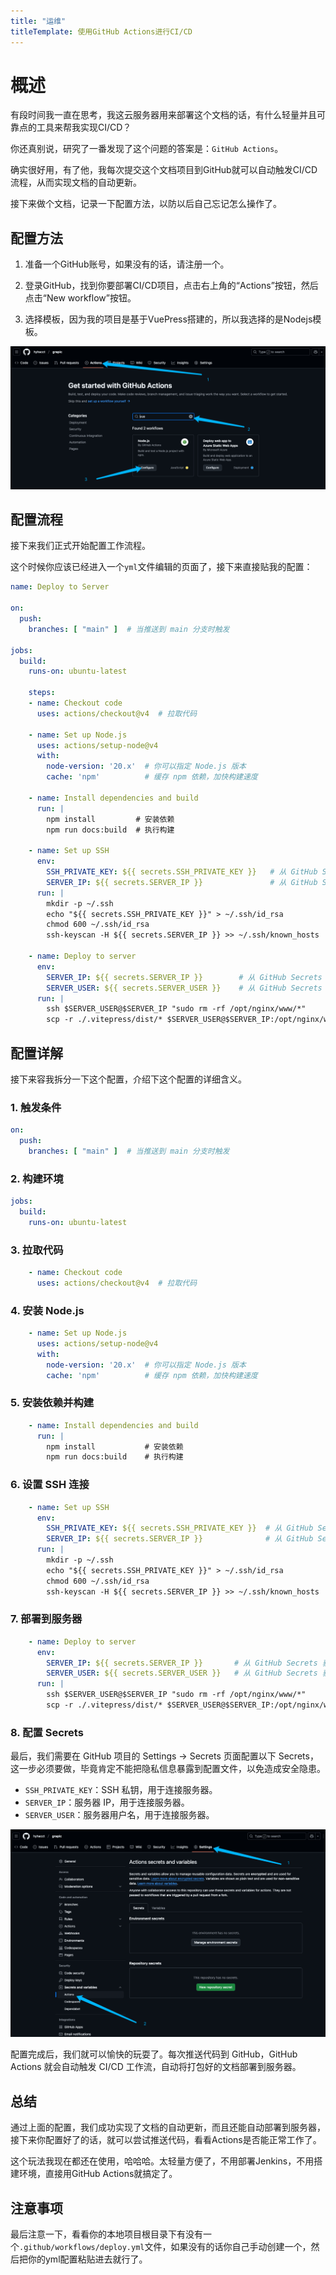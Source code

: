 ```yaml
---
title: "运维"
titleTemplate: 使用GitHub Actions进行CI/CD
---
```



# 概述

有段时间我一直在思考，我这云服务器用来部署这个文档的话，有什么轻量并且可靠点的工具来帮我实现CI/CD？

你还真别说，研究了一番发现了这个问题的答案是：`GitHub Actions`。

确实很好用，有了他，我每次提交这个文档项目到GitHub就可以自动触发CI/CD流程，从而实现文档的自动更新。

接下来做个文档，记录一下配置方法，以防以后自己忘记怎么操作了。

## 配置方法

1. 准备一个GitHub账号，如果没有的话，请注册一个。

2. 登录GitHub，找到你要部署CI/CD项目，点击右上角的“Actions”按钮，然后点击“New workflow”按钮。

3. 选择模板，因为我的项目是基于VuePress搭建的，所以我选择的是Nodejs模板。

![001](./001.png)

## 配置流程

接下来我们正式开始配置工作流程。

这个时候你应该已经进入一个`yml`文件编辑的页面了，接下来直接贴我的配置：

```yaml
name: Deploy to Server

on:
  push:
    branches: [ "main" ]  # 当推送到 main 分支时触发

jobs:
  build:
    runs-on: ubuntu-latest

    steps:
    - name: Checkout code
      uses: actions/checkout@v4  # 拉取代码

    - name: Set up Node.js
      uses: actions/setup-node@v4
      with:
        node-version: '20.x'  # 你可以指定 Node.js 版本
        cache: 'npm'          # 缓存 npm 依赖，加快构建速度

    - name: Install dependencies and build
      run: |
        npm install         # 安装依赖
        npm run docs:build  # 执行构建

    - name: Set up SSH
      env:
        SSH_PRIVATE_KEY: ${{ secrets.SSH_PRIVATE_KEY }}   # 从 GitHub Secrets 获取 SSH 私钥
        SERVER_IP: ${{ secrets.SERVER_IP }}               # 从 GitHub Secrets 获取服务器 IP
      run: |
        mkdir -p ~/.ssh                                                 # 创建 .ssh 目录
        echo "${{ secrets.SSH_PRIVATE_KEY }}" > ~/.ssh/id_rsa           # 写入私钥
        chmod 600 ~/.ssh/id_rsa                                         # 设置权限
        ssh-keyscan -H ${{ secrets.SERVER_IP }} >> ~/.ssh/known_hosts   # 添加服务器公钥

    - name: Deploy to server
      env:
        SERVER_IP: ${{ secrets.SERVER_IP }}        # 从 GitHub Secrets 获取服务器 IP
        SERVER_USER: ${{ secrets.SERVER_USER }}    # 从 GitHub Secrets 获取服务器用户名
      run: |
        ssh $SERVER_USER@$SERVER_IP "sudo rm -rf /opt/nginx/www/*"         # 先删除原有文件
        scp -r ./.vitepress/dist/* $SERVER_USER@$SERVER_IP:/opt/nginx/www/ # 将构建好的文件传输到服务器
```

## 配置详解

接下来容我拆分一下这个配置，介绍下这个配置的详细含义。

### 1. 触发条件

```yaml
on:
  push:
    branches: [ "main" ]  # 当推送到 main 分支时触发
```

### 2. 构建环境

```yaml
jobs:
  build:
    runs-on: ubuntu-latest
```

### 3. 拉取代码

```yaml
    - name: Checkout code
      uses: actions/checkout@v4  # 拉取代码
```

### 4. 安装 Node.js

```yaml
    - name: Set up Node.js
      uses: actions/setup-node@v4
      with:
        node-version: '20.x'  # 你可以指定 Node.js 版本
        cache: 'npm'          # 缓存 npm 依赖，加快构建速度
```

### 5. 安装依赖并构建

```yaml
    - name: Install dependencies and build
      run: |
        npm install           # 安装依赖
        npm run docs:build    # 执行构建
```

### 6. 设置 SSH 连接

```yaml
    - name: Set up SSH
      env:
        SSH_PRIVATE_KEY: ${{ secrets.SSH_PRIVATE_KEY }}  # 从 GitHub Secrets 获取 SSH 私钥
        SERVER_IP: ${{ secrets.SERVER_IP }}              # 从 GitHub Secrets 获取服务器 IP
      run: |
        mkdir -p ~/.ssh                                                 # 创建 .ssh 目录
        echo "${{ secrets.SSH_PRIVATE_KEY }}" > ~/.ssh/id_rsa           # 写入私钥
        chmod 600 ~/.ssh/id_rsa                                         # 设置权限
        ssh-keyscan -H ${{ secrets.SERVER_IP }} >> ~/.ssh/known_hosts   # 添加服务器公钥
```

### 7. 部署到服务器

```yaml
    - name: Deploy to server
      env:
        SERVER_IP: ${{ secrets.SERVER_IP }}       # 从 GitHub Secrets 获取服务器 IP
        SERVER_USER: ${{ secrets.SERVER_USER }}   # 从 GitHub Secrets 获取服务器用户名
      run: |
        ssh $SERVER_USER@$SERVER_IP "sudo rm -rf /opt/nginx/www/*"         # 先删除原有文件
        scp -r ./.vitepress/dist/* $SERVER_USER@$SERVER_IP:/opt/nginx/www/ # 将构建好的文件传输到服务器
```

### 8. 配置 Secrets

最后，我们需要在 GitHub 项目的 Settings -> Secrets 页面配置以下 Secrets，这一步必须要做，毕竟肯定不能把隐私信息暴露到配置文件，以免造成安全隐患。

- `SSH_PRIVATE_KEY`：SSH 私钥，用于连接服务器。
- `SERVER_IP`：服务器 IP，用于连接服务器。
- `SERVER_USER`：服务器用户名，用于连接服务器。

![002](./002.png)

配置完成后，我们就可以愉快的玩耍了。每次推送代码到 GitHub，GitHub Actions 就会自动触发 CI/CD 工作流，自动将打包好的文档部署到服务器。

## 总结

通过上面的配置，我们成功实现了文档的自动更新，而且还能自动部署到服务器，接下来你配置好了的话，就可以尝试推送代码，看看Actions是否能正常工作了。

这个玩法我现在都还在使用，哈哈哈。太轻量方便了，不用部署Jenkins，不用搭建环境，直接用GitHub Actions就搞定了。

## 注意事项

最后注意一下，看看你的本地项目根目录下有没有一个`.github/workflows/deploy.yml`文件，如果没有的话你自己手动创建一个，然后把你的yml配置粘贴进去就行了。
